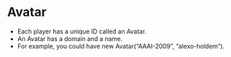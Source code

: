 # Avatar #

  * Each player has a unique ID called an Avatar.
  * An Avatar has a domain and a name.
  * For example, you could have new Avatar(“AAAI-2009”, “alexo-holdem”).